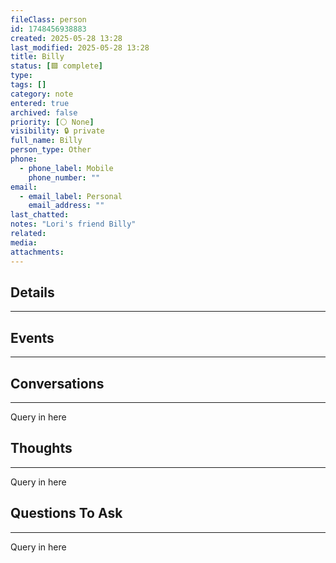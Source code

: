 ```yaml
---
fileClass: person
id: 1748456938883
created: 2025-05-28 13:28
last_modified: 2025-05-28 13:28
title: Billy
status: [🟩 complete]
type: 
tags: []
category: note
entered: true
archived: false
priority: [⚪ None]
visibility: 🔒 private
full_name: Billy
person_type: Other
phone:
  - phone_label: Mobile
    phone_number: ""
email:
  - email_label: Personal
    email_address: ""
last_chatted: 
notes: "Lori's friend Billy"
related: 
media: 
attachments:
---
```


## Details
---

## Events
---

## Conversations
---
Query in here

## Thoughts
---
Query in here

## Questions To Ask
---
Query in here
